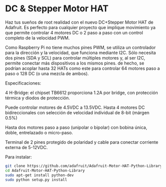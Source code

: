 <!--
---
name: DC & Stepper Motor HAT
class: board
type: motor
formfactor: HAT
manufacturer: Adafruit
description: Drive 4 DC Motors or 2 Stepper Motors with a Raspberry Pi
url: https://learn.adafruit.com/adafruit-dc-and-stepper-motor-hat-for-raspberry-pi
buy: https://www.adafruit.com/products/2348
image: adafruit-motor-hat.png
pincount: 40
eeprom: yes
power:
  '17':
  '1':
ground:
  '9':
  '25':
  '39':
  '34':
  '30':
  '20':
  '14':
  '6':
pin:
  '3':
    mode: i2c
  '5':
    mode: i2c
i2c:
 '0x20':
   name: TB6612
   device: TB6612    
-->
# DC & Stepper Motor HAT

Haz tus sueños de root realidad con el nuevo DC+Stepper Motor HAT de Adafruit. Es perfecto para cualquier proyecto que implique movimiento ya que permite controlar 4 motores DC o 2 paso a paso con un control completo de la velocidad PWM.

Como Raspberry Pi no tiene muchos pines PWM, se utiliza un controlador para la dirección y la velocidad, que funciona mediante I2C. Sólo necesita dos pines (SDA y SCL) para controlar múltiples motores y, al ser I2C, permite conectar más dispositivos a los mismos pines. de hecho, se podrían acoplar hasta 32 HATs como este para controlar 64 motores paso a paso o 128 DC (o una mezcla de ambos).

Especificaciones:

4 H-Bridge: el chipset TB6612 proporciona 1.2A por bridge, con protección térmica y diodos de protección.

Puede controlar motores de 4.5VDC a 13.5VDC.
Hasta 4 motores DC bidireccionales con selección de velocidad individual de 8-bit (márgen 0.5%)

Hasta dos motores paso a paso (unipolar o bipolar) con bobina única, doble, entrelazado o micro-paso.

Terminal de 2 pines protegido de polaridad y cable para conectar corriente externa de 5-12VDC.

Para instalar:

```bash
git clone https://github.com/adafruit/Adafruit-Motor-HAT-Python-Library.git
cd Adafruit-Motor-HAT-Python-Library
sudo apt-get install python-dev
sudo python setup.py install
```
